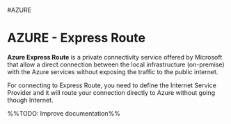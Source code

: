 #AZURE 

# AZURE - Express Route

**Azure Express Route** is a private connectivity service offered by Microsoft that allow a direct connection between the local infrastructure (on-premise) with the Azure services without exposing the traffic to the public internet. 

For connecting to Express Route, you need to define the Internet Service Provider and it will route your connection directly to Azure without going though Internet. 


%%TODO: Improve documentation%%